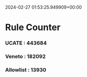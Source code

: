 2024-02-27 01:53:25.949909+00:00
# Rule Counter 
 ### UCATE : 443684

 ### Veneto : 182092

 ### Allowlist : 13930